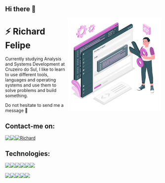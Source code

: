 ## Hi there 👋
<img align="right" width="300px" height="300px" src="https://github.com/RichardFelipe-collab/RichardFelipe-collab/blob/main/img-r.png">


# :zap: Richard Felipe <br>


Currently studying Analysis and Systems Development at Cruzeiro do Sul, I like to learn to use different tools, languages ​​and operating systems and use them to solve problems and build something. 


Do not hesitate to send me a message :speech_balloon: 

## Contact-me on:<br>

<a  href="https://www.linkedin.com/in/richard-felipe-da-silva-oliveira-1ab55a135/" target="_blank">
 <img align="left" src="https://img.icons8.com/fluent/48/000000/linkedin.png"/>
</a>

<a  href="https://api.whatsapp.com/send?phone=5511946348130" target="_blank">
 <img align="left"  src="https://img.icons8.com/fluent/48/000000/whatsapp.png"/>
</a>

<a  href="mailto:richardfelipe.rfo@gmail.com" target="_blank">
  <img alt="Richard" src="https://img.icons8.com/fluent/48/000000/gmail--v2.png"/>
</a>
<br>

## Technologies: <br>

<img src="https://img.shields.io/badge/-Nodejs-339933?style=flat-square&logo=Node.js&logoColor=white"/><img src="https://img.shields.io/badge/-JavaScript-black?style=flat-square&logo=javascript"><img src="https://img.shields.io/badge/-PYTHON-204462?style=flat-square&logo=python&logoColor=white"/><img src="https://img.shields.io/badge/-Java-007396?style=flat-square&logo=java"><img src="https://img.shields.io/badge/-Spring-ffffff?style=flat-square&logo=spring"><img src="https://img.shields.io/badge/-MySQL-4479A1?style=flat-square&logo=mysql&logoColor=white">
 
  <img src="https://img.shields.io/badge/-DOCKER-329ded?style=flat-square&logo=docker&logoColor=white"/><img src="https://img.shields.io/badge/-Git-black?style=flat-square&logo=git"><img src="https://img.shields.io/badge/-TENSORFLOW-ff8700?style=flat-square&logo=tensorflow&logoColor=white"><img src="https://img.shields.io/badge/-OPENCV-5263ff?style=flat-square&logo=opencv&logoColor=white"><img src="https://img.shields.io/badge/-VSCode-007ACC?style=flat-square&logo=visual-studio-code&logoColor=white">
 




